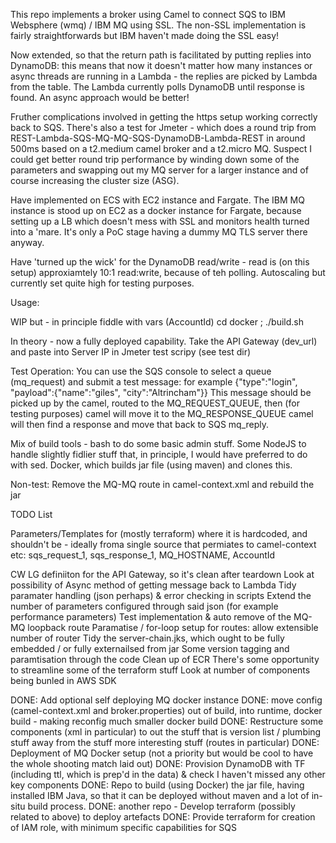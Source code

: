 
This repo implements a broker using Camel to connect SQS to IBM Websphere (wmq) / IBM MQ using SSL. The non-SSL implementation is fairly straightforwards but IBM haven't made doing the SSL easy!

Now extended, so that the return path is facilitated by putting replies into DynamoDB: this means that now it doesn't matter how many instances or async threads are running in a Lambda - the replies are picked by Lambda from the table. The Lambda currently polls DynamoDB until response is found. An async approach would be better!

Fruther complications involved in getting the https setup working correctly back to SQS. There's also a test for Jmeter - which does a round trip from REST-Lambda-SQS-MQ-MQ-SQS-DynamoDB-Lambda-REST in around 500ms based on a t2.medium camel broker and a t2.micro MQ. Suspect I could get better round trip performance by winding down some of the parameters and swapping out my MQ server for a larger instance and of course increasing the cluster size (ASG).

Have implemented on ECS with EC2 instance and Fargate. The IBM MQ instance is stood up on EC2 as a docker instance for Fargate, because setting up a LB which doesn't mess with SSL and monitors health turned into a 'mare. It's only a PoC stage having a dummy MQ TLS server there anyway.

Have 'turned up the wick' for the DynamoDB read/write - read is (on this setup) approxiamtely 10:1 read:write, because of teh polling. Autoscaling but currently set quite high for testing purposes.

Usage:

WIP but - in principle fiddle with vars (AccountId) 
cd docker ; ./build.sh

In theory - now a fully deployed capability. Take the API Gateway (dev_url) and paste into Server IP in Jmeter test scripy (see test dir)

Test Operation:
You can use the SQS console to select a queue (mq_request) and submit a test message: for example {"type":"login", "payload":{"name":"giles", "city":"Altrincham"}}
This message should be picked up by the camel, routed to the MQ_REQUEST_QUEUE, then (for testing purposes) camel will move it to the MQ_RESPONSE_QUEUE
camel will then find a response and move that back to SQS mq_reply.

Mix of build tools - bash to do some basic admin stuff. Some NodeJS to handle slightly fidlier stuff that, in principle, I would have preferred to do with sed. Docker, which builds jar file (using maven) and clones this.

Non-test:
Remove the MQ-MQ route in camel-context.xml and rebuild the jar

TODO List

Parameters/Templates for (mostly terraform) where it is hardcoded, and shouldn't be - ideally froma  single source that permiates to camel-context etc:
	sqs_request_1, sqs_response_1, MQ_HOSTNAME, AccountId

CW LG definiiton for the API Gateway, so it's clean after teardown
Look at possibility of Async method of getting message back to Lambda
Tidy paramater handling (json perhaps) & error checking in scripts
Extend the number of parameters configured through said json (for example performance parameters)
Test implementation & auto remove of the MQ-MQ loopback route
Paramatise / for-loop setup for routes: allow extensible number of router
Tidy the server-chain.jks, which ought to be fully embedded / or fully externailsed from jar
Some version tagging and paramtisation through the code
Clean up of ECR
There's some opportunity to streamline some of the terraform stuff
Look at number of components being bunled in AWS SDK

DONE: Add optional self deploying MQ docker instance
DONE: move config (camel-context.xml and broker.properties) out of build, into runtime, docker build - making reconfig much smaller docker build
DONE: Restructure some components (xml in particular) to out the stuff that is version list / plumbing stuff away from the stuff more interesting stuff (routes in particular)
DONE: Deployment of MQ Docker setup (not a priority but would be cool to have the whole shooting match laid out)
DONE: Provision DynamoDB with TF (including ttl, which is prep'd in the data) & check I haven't missed any other key components
DONE: Repo to build (using Docker) the jar file, having installed IBM Java, so that it can be deployed without maven and a lot of in-situ build process.
DONE: another repo - Develop terraform (possibly related to above) to deploy artefacts
DONE: Provide terraform for creation of IAM role, with minimum specific capabilities for SQS
